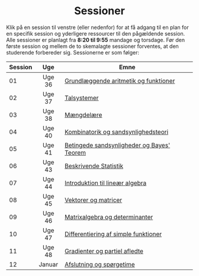 <h1 align="center">Sessioner</h1>

Klik på en session til venstre (eller nedenfor) for at få adgang til en plan for en specifik session og yderligere ressourcer til den pågældende session. Alle sessioner er planlagt fra **8:20 til 9:55** mandage og torsdage. Før den første session og mellem de to skemalagte sessioner forventes, at den studerende forbereder sig. Sessionerne er som følger:

<div markdown="1" style="text-align:center;">

| Session | Uge                 | Emne                        |
| ------- | :----:              | ---------------------------- |
| 01      | Uge 36              | [Grundlæggende aritmetik og funktioner](/MSE1_DK_25/01/) |
| 02      | Uge 37              | [Talsystemer](/MSE1_DK_25/02/) |
| 03      | Uge 38              | [Mængdelære](/MSE1_DK_25/03/) |
| 04      | Uge 40              | [Kombinatorik og sandsynlighedsteori](/MSE1_DK_25/04/) |
| 05      | Uge 41              | [Betingede sandsynligheder og Bayes' Teorem](/MSE1_DK_25/05/) |
| 06      | Uge 43              | [Beskrivende Statistik](/MSE1_DK_25/06/) |
| 07      | Uge 44              | [Introduktion til lineær algebra](/MSE1_DK_25/07/) |
| 08      | Uge 45              | [Vektorer og matricer](/MSE1_DK_25/08/) |
| 09      | Uge 46              | [Matrixalgebra og determinanter](/MSE1_DK_25/09/) |
| 10      | Uge 47              | [Differentiering af simple funktioner](/MSE1_DK_25/10/) |
| 11      | Uge 48              | [Gradienter og partiel afledte](/MSE1_DK_25/11/) |
| 12      | Januar              | [Afslutning og spørgetime](/MSE1_DK_25/12/) |

</div>